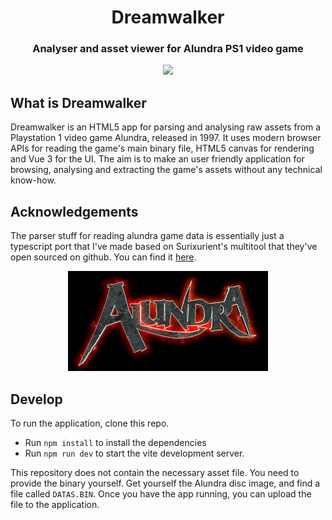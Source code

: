 <h1 align="center">Dreamwalker</h1>
<h3 align="center">Analyser and asset viewer for Alundra PS1 video game</h3>

<p align="center">
  <img src="./github/assets/screenshot.png">
</p>

## What is Dreamwalker

Dreamwalker is an HTML5 app for parsing and analysing raw assets from a Playstation 1 video game Alundra, released in 1997. It uses modern browser APIs for reading the game's main binary file, HTML5 canvas for rendering and Vue 3 for the UI. The aim is to make an user friendly application for browsing, analysing and extracting the game's assets without any technical know-how.

## Acknowledgements

The parser stuff for reading alundra game data is essentially just a typescript port that I've made based on Surixurient's multitool that they've open sourced on github. You can find it [here](https://github.com/surixurient/alundra).

<p align="center">
  <img src="./github/assets/alundra-logo.bmp">
</p>

## Develop

To run the application, clone this repo.

- Run `npm install` to install the dependencies
- Run `npm run dev` to start the vite development server.

This repository does not contain the necessary asset file. You need to provide the binary yourself. Get yourself the Alundra disc image, and find a file called `DATAS.BIN`. Once you have the app running, you can upload the file to the application.
